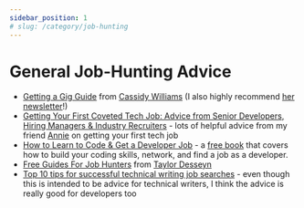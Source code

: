 ```yaml
---
sidebar_position: 1
# slug: /category/job-hunting
---
```


# General Job-Hunting Advice

- [Getting a Gig Guide](https://github.com/cassidoo/getting-a-gig) from [Cassidy Williams](https://cassidoo.co/) (I also highly recommend [her newsletter](https://cassidoo.co/newsletter/)!)
- [Getting Your First Coveted Tech Job: Advice from Senior Developers, Hiring Managers & Industry Recruiters](https://anniebombanie.medium.com/getting-your-first-coveted-tech-job-advice-from-senior-developers-hiring-managers-industry-5e2ed1eb4aa2) - lots of helpful advice from my friend [Annie](https://anniebombanie.com) on getting your first tech job
- [How to Learn to Code & Get a Developer Job](https://www.freecodecamp.org/news/learn-to-code-book/) - a [free book](https://twitter.com/ossia/status/1611473542478024705) that covers how to build your coding skills, network, and find a job as a developer.
- [Free Guides For Job Hunters](https://resources.vaco.com/taylor-desseyn-free-guides) from [Taylor Desseyn](https://www.vaco.com/taylor/)
- [Top 10 tips for successful technical writing job searches](https://github.com/barriebyron/techcomm/blob/main/jobsearch/top_10_tips_techcomm_job_search.md) - even though this is intended to be advice for technical writers, I think the advice is really good for developers too
